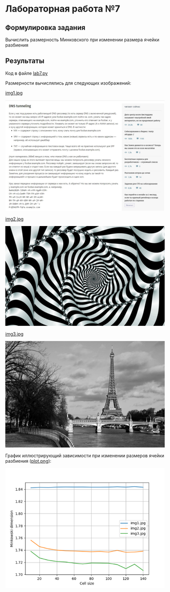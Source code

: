 # Лабораторная работа №7

## Формулировка задания
Вычислить размерность Минковского при изменении размера ячейки разбиения

## Результаты
Код в файле [lab7.py](lab7.py)

Размерности вычислялись для следующих изображений:

[img1.jpg](img1.jpg)

![](img1.jpg)

[img2.jpg](img2.jpg)

![](img2.jpg)

[img3.jpg](img3.jpg)

![](img3.jpg)

График иллюстрирующий зависимости при изменении размеров ячейки разбиения ([plot.png](plot.png)):

![](plot.png)